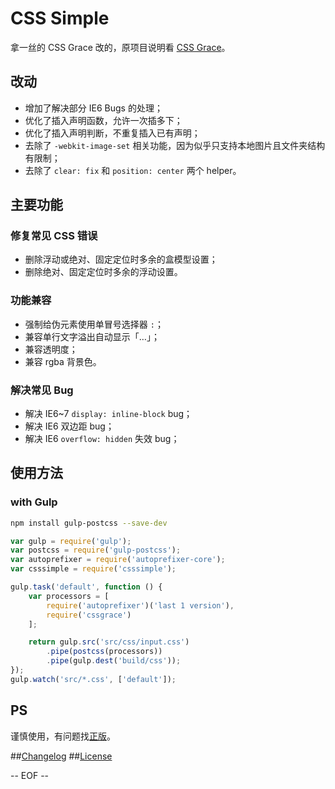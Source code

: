 # CSS Simple

拿一丝的 CSS Grace 改的，原项目说明看 [CSS Grace](https://github.com/cssdream/cssgrace)。

## 改动
* 增加了解决部分 IE6 Bugs 的处理；
* 优化了插入声明函数，允许一次插多下；
* 优化了插入声明判断，不重复插入已有声明；
* 去除了 `-webkit-image-set` 相关功能，因为似乎只支持本地图片且文件夹结构有限制；
* 去除了 `clear: fix` 和 `position: center` 两个 helper。

## 主要功能

### 修复常见 CSS 错误
* 删除浮动或绝对、固定定位时多余的盒模型设置；
* 删除绝对、固定定位时多余的浮动设置。

### 功能兼容
* 强制给伪元素使用单冒号选择器 `:`；
* 兼容单行文字溢出自动显示「…」；
* 兼容透明度；
* 兼容 rgba 背景色。

### 解决常见 Bug
* 解决 IE6~7 `display: inline-block` bug；
* 解决 IE6 双边距 bug；
* 解决 IE6 `overflow: hidden` 失效 bug；

## 使用方法

### with Gulp

```bash
npm install gulp-postcss --save-dev
```

```js
var gulp = require('gulp');
var postcss = require('gulp-postcss');
var autoprefixer = require('autoprefixer-core');
var csssimple = require('csssimple');

gulp.task('default', function () {
    var processors = [
        require('autoprefixer')('last 1 version'),
        require('cssgrace')
    ];

    return gulp.src('src/css/input.css')
        .pipe(postcss(processors))
        .pipe(gulp.dest('build/css'));
});
gulp.watch('src/*.css', ['default']);
```

## PS
谨慎使用，有问题找[正版](https://github.com/cssdream/cssgrace)。

##[Changelog](CHANGELOG.md)
##[License](LICENSE)

-- EOF --